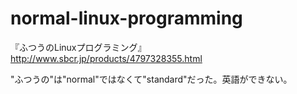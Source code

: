 # normal-linux-programming

『ふつうのLinuxプログラミング』
http://www.sbcr.jp/products/4797328355.html

"ふつうの"は"normal"ではなくて"standard"だった。英語ができない。
